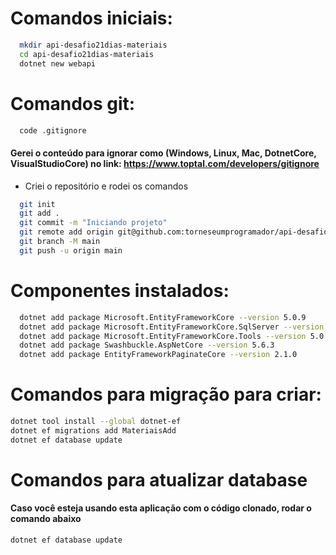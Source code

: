 ﻿# Comandos iniciais:
``` bash
  mkdir api-desafio21dias-materiais
  cd api-desafio21dias-materiais
  dotnet new webapi
```

# Comandos git:
``` bash
  code .gitignore 
```
#### Gerei o conteúdo para ignorar como (Windows, Linux, Mac, DotnetCore, VisualStudioCore) no link: https://www.toptal.com/developers/gitignore
- Criei o repositório e rodei os comandos

``` bash
  git init
  git add .
  git commit -m "Iniciando projeto"
  git remote add origin git@github.com:torneseumprogramador/api-desafio21dias-materiais.git
  git branch -M main
  git push -u origin main
```

# Componentes instalados:
``` bash
  dotnet add package Microsoft.EntityFrameworkCore --version 5.0.9
  dotnet add package Microsoft.EntityFrameworkCore.SqlServer --version 5.0.9
  dotnet add package Microsoft.EntityFrameworkCore.Tools --version 5.0.9
  dotnet add package Swashbuckle.AspNetCore --version 5.6.3
  dotnet add package EntityFrameworkPaginateCore --version 2.1.0
```

# Comandos para migração para criar:
``` bash
dotnet tool install --global dotnet-ef
dotnet ef migrations add MateriaisAdd
dotnet ef database update
```

# Comandos para atualizar database
#### Caso você esteja usando esta aplicação com o código clonado, rodar o comando abaixo
``` bash
dotnet ef database update
```